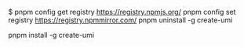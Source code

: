 $ pnpm config get registry
https://registry.npmjs.org/
 pnpm config set registry https://registry.npmmirror.com/
pnpm uninstall -g create-umi

pnpm install -g create-umi